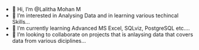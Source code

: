 - 👋 Hi, I’m @Lalitha Mohan M
- 👀 I’m interested in Analysing Data and in learning various techincal Skills...
- 🌱 I’m currently learning Advanced MS Excel, SQLviz, PostgreSQL etc....
- 💞️ I’m looking to collaborate on projects that is anlaysing data that covers data from various diciplines...


<!---
Lalitha-Mohan-M/Lalitha-Mohan-M is a ✨ special ✨ repository because its `README.md` (this file) appears on your GitHub profile.
You can click the Preview link to take a look at your changes.
--->
